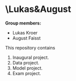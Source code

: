 # \Lukas&August

**Group members:**
- Lukas Kroer
- August Faisst

This repository contains  
1. Inaugural project. 
2. Data project.
3. Model project.
4. Exam project.

